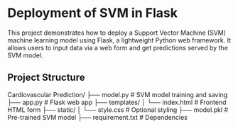 # Deployment of SVM in Flask
This project demonstrates how to deploy a Support Vector Machine (SVM) machine learning model using Flask, a lightweight Python web framework. It allows users to input data via a web form and get predictions served by the SVM model.

## Project Structure
Cardiovascular Prediction/
├── model.py              # SVM model training and saving
├── app.py                # Flask web app
├── templates/
│   └── index.html        # Frontend HTML form
├── static/
│   └── style.css         # Optional styling
├── model.pkl             # Pre-trained SVM model
├── requirement.txt       # Dependencies


